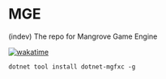 # MGE

(indev) The repo for Mangrove Game Engine

[![wakatime](https://wakatime.com/badge/github/CiberTurtle/MGE.svg)](https://wakatime.com/badge/github/CiberTurtle/MGE)

`dotnet tool install dotnet-mgfxc -g`
